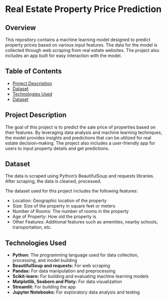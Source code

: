 # **Real Estate Property Price Prediction**

## Overview
This repository contains a machine learning model designed to predict property prices based on various input features. The data for the model is collected through web scraping from real estate websites. The project also includes an app built for easy interaction with the model. 

## Table of Contents
- [Project Description](#project-description)
- [Dataset](#dataset)
- [Technologies Used](#technologies-used)
- [Dataset](#dataset)
<!-- - [Results](#results) -->


## Project Description

The goal of this project is to predict the sale price of properties based on their features. By leveraging data analysis and machine learning techniques, the model provides insights and predictions that can be utilized for real estate decision-making. The project also includes a user-friendly app for users to input property details and get predictions.

## Dataset

The data is scraped using Python’s BeautifulSoup and requests libraries. After scraping, the data is cleaned, processed. 

The dataset used for this project includes the following features:
- Location: Geographic location of the property
- Size: Size of the property in square feet or meters
- Number of Rooms: The number of rooms in the property
- Age of Property: How old the property is
- Other Features: Additional features such as amenities, nearby schools, transportation, etc.

## Technologies Used

- **Python:** The programming language used for data collection, processing, and model building
- **BeautifulSoup and requests:** For web scraping
- **Pandas:** For data manipulation and preprocessing
- **Scikit-learn:** For building and evaluating machine learning models
- **Matplotlib, Seaborn and Ploty:** For data visualization
- **Streamlit:** For building the app
- **Jupyter Notebooks:** For exploratory data analysis and testing

